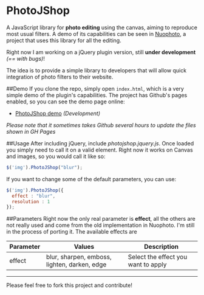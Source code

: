 PhotoJShop
==========

A JavaScript library for **photo editing** using the canvas, aiming to reproduce most usual filters.
A demo of its capabilities can be seen in [Nuophoto](https://github.com/aurbano/nuophoto), a project that uses this library for all the editing.

Right now I am working on a jQuery plugin version, still **under development** *(== with bugs)*!

The idea is to provide a simple library to developers that will allow quick integration of photo filters to their website.

##Demo
If you clone the repo, simply open `index.html`, which is a very simple demo of the plugin's capabilities.
The project has Github's pages enabled, so you can see the demo page online:

* [PhotoJShop demo](http://github.urbanoalvarez.es/PhotoJShop/) *(Development)*

*Please note that it sometimes takes Github several hours to update the files shown in GH Pages*

##Usage
After including jQuery, include *photojshop.jquery.js*. Once loaded you simply need to call it on a valid element.
Right now it works on Canvas and images, so you would call it like so:

```javascript
$('img').PhotoJShop("blur");
```

If you want to change some of the default parameters, you can use:

```javascript
$('img').PhotoJShop({
  effect : "blur",
  resolution : 1
});
```
##Parameters
Right now the only real parameter is **effect**, all the others are not really used and come from the old implementation in Nuophoto. I'm still in the process of porting it.
The available effects are

| Parameter | Values | Description|
|--------|-------------|----------|
|effect|blur, sharpen, emboss, lighten, darken, edge|Select the effect you want to apply|

******
Please feel free to fork this project and contribute!
